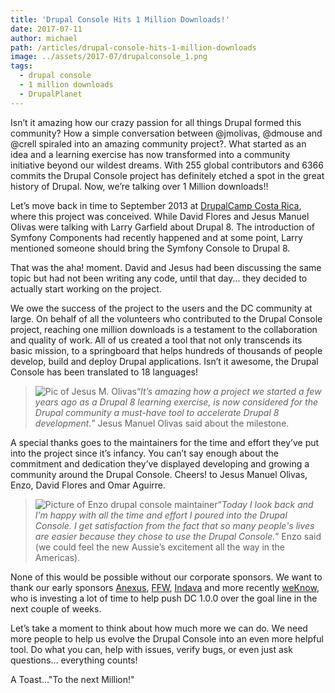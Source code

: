 ```yaml
---
title: 'Drupal Console Hits 1 Million Downloads!'
date: 2017-07-11
author: michael
path: /articles/drupal-console-hits-1-million-downloads
image: ../assets/2017-07/drupalconsole_1.png
tags:
  - drupal console
  - 1 million downloads
  - DrupalPlanet
---
```


Isn’t it amazing how our crazy passion for all things Drupal formed this community? How a simple conversation between @jmolivas, @dmouse and @crell spiraled into an amazing community project?. What started as an idea and a learning exercise has now transformed into a community initiative beyond our wildest dreams. With 255 global contributors and 6366 commits the Drupal Console project has definitely etched a spot in the great history of Drupal. Now, we’re talking over 1 Million downloads!!

Let’s move back in time to September 2013 at [DrupalCamp Costa Rica](http://drupalcamp.cr), where this project was conceived. While David Flores and Jesus Manuel Olivas were talking with Larry Garfield about Drupal 8. The introduction of Symfony Components had recently happened and at some point, Larry mentioned someone should bring the Symfony Console to Drupal 8.

That was the aha! moment. David and Jesus had been discussing the same topic but had not been writing any code, until that day... they decided to actually start working on the project.

We owe the success of the project to the users and the DC community at large. On behalf of all the volunteers who contributed to the Drupal Console project, reaching one million downloads is a testament to the collaboration and quality of work. All of us created a tool that not only transcends its basic mission, to a springboard that helps hundreds of thousands of people develop, build and deploy Drupal applications. Isn’t it awesome, the Drupal Console has been translated to 18 languages!

> ![Pic of Jesus M. Olivas](/../assets/inline-images/jmolivas.jpeg)“*It’s amazing how a project we started a few years ago as a Drupal 8 learning exercise, is now considered for the Drupal community a must-have tool to accelerate Drupal 8 development.*” Jesus Manuel Olivas said about the milestone.

A special thanks goes to the maintainers for the time and effort they’ve put into the project since it’s infancy. You can’t say enough about the commitment and dedication they’ve displayed developing and growing a community around the Drupal Console. Cheers! to Jesus Manuel Olivas, Enzo, David Flores and Omar Aguirre.

> ![Picture of Enzo drupal console maintainer](/../assets/inline-images/enzo.jpeg)“*Today I look back and I’m happy with all the time and effort I poured into the Drupal Console. I get satisfaction from the fact that so many people's lives are easier because they chose to use the Drupal Console.*” Enzo said (we could feel the new Aussie’s excitement all the way in the Americas).

None of this would be possible without our corporate sponsors. We want to thank our early sponsors [Anexus](https://www.anexusit.com/), [FFW](https://ffwagency.com/), [Indava](https://indava.com/) and more recently [weKnow](https://www.weknowinc.com/), who is investing a lot of time to help push DC 1.0.0 over the goal line in the next couple of weeks.

Let’s take a moment to think about how much more we can do. We need more people to help us evolve the Drupal Console into an even more helpful tool. Do what you can, help with issues, verify bugs, or even just ask questions… everything counts!

A Toast…"To the next Million!"
